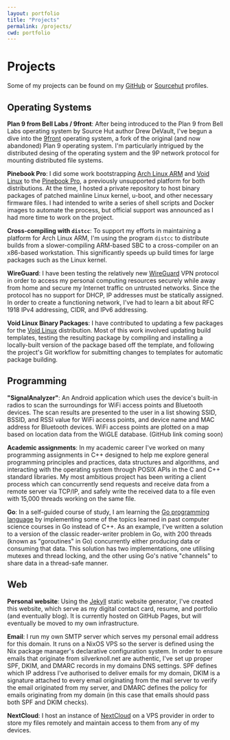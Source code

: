 ```yaml
---
layout: portfolio
title: "Projects"
permalink: /projects/
cwd: portfolio
---
```

# Projects
Some of my projects can be found on my [GitHub](https://github.com/signaryk) or [Sourcehut](https://git.sr.ht/~signaryk) profiles.

## Operating Systems
**Plan 9 from Bell Labs / 9front**: After being introduced to the Plan 9 from Bell Labs operating system by Source Hut author
Drew DeVault, I've begun a dive into the [9front](http://9front.org/) operating system, a fork of the original 
(and now abandoned) Plan 9 operating system. I'm particularly intrigued by the distributed desing of the operating
system and the 9P network protocol for mounting distributed file systems.    

**Pinebook Pro**: I did some work bootstrapping [Arch Linux ARM](https://archlinuxarm.org) and 
[Void Linux](https://voidlinux.org) to the [Pinebook Pro](https://www.pine64.org/pinebook-pro/), a previously unsupported
platform for both distributions. At the time, I hosted a private repository to host binary packages of patched mainline Linux 
kernel, u-boot, and other necessary firmware files. I had intended to write a series of shell scripts and Docker
images to automate the process, but official support was announced as I had more time to work on the project.

**Cross-compiling with `distcc`**: To support my efforts in maintaining a platform for Arch Linux ARM, I'm
using the program `distcc` to distribute builds from a slower-compiling ARM-based SBC to a cross-compiler
on an x86-based workstation. This significantly speeds up build times for large packages such as the Linux
kernel.

**WireGuard**: I have been testing the relatively new [WireGuard](https://wireguard.com) 
VPN protocol in order to access my personal
computing resources securely while away from home and secure my Internet traffic on untrusted networks. Since
the protocol has no support for DHCP, IP addresses must be statically assigned. In order to create a
functioning network, I've had to learn a bit about RFC 1918 IPv4 addressing, CIDR, and IPv6 addressing. 

**Void Linux Binary Packages**: I have contributed to updating a few packages for the 
[Void Linux](https://voidlinux.org) distribution.
Most of this work involved updating build templates, testing the resulting package by compiling and installing
a locally-built version of the package based off the template, and following the project's Git workflow for
submitting changes to templates for automatic package building. 

## Programming
**"SignalAnalyzer"**: An Android application which uses the device's built-in radios to scan the surroundings
for WiFi access points and Bluetooth devices. The scan results are presented to the user in a list showing SSID,
BSSID, and RSSI value for WiFi access points, and device name and MAC address for Bluetooth devices. WiFi access
points are plotted on a map based on location data from the WiGLE database. (GitHub link coming soon)

**Academic assignments**: In my academic career I've worked on many programming assignments in C++ designed
to help me explore general programming principles and practices, data structures and algorithms, and 
interacting with the operating system through POSIX APIs in the C and C++ standard libraries. My most ambitious
project has been writing a client process which can concurrently send requests and receive data from a remote 
server via TCP/IP, and safely write the received data to a file even with 15,000 threads working on the same
file.

**Go**: In a self-guided course of study, I am learning the [Go programming language](https://golang.org) 
by implementing some of the topics learned in past computer science courses in Go instead of C++. As an
example, I've written a solution to a version of the classic reader-writer problem in Go, with 200 threads
(known as "goroutines" in Go) concurrently either producing data or consuming that data. This solution has
two implementations, one utilising mutexes and thread locking, and the other using Go's native "channels"
to share data in a thread-safe manner.  

## Web
**Personal website**: Using the [Jekyll](https://github.com/jekyll/jekyll) static website generator, I've 
created this website, which serve as my digital contact card, resume, and portfolio (and eventually blog).
It is currently hosted on GitHub Pages, but will eventually be moved to my own infrastructure.

**Email**: I run my own SMTP server which serves my personal email address for this domain. It runs on a NixOS
VPS so the server is defined using the Nix package manager's declarative configuration system. In order to
ensure emails that originate from silverknoll.net are authentic, I've set up proper SPF, DKIM, and DMARC records
in my domains DNS settings. SPF defines which IP address I've authorised to deliver emails for my domain, DKIM
is a signature attached to every email originating from the mail server to verify the email originated from my
server, and DMARC defines the policy for emails originating from my domain (in this case that emails should 
pass both SPF and DKIM checks).

**NextCloud**: I host an instance of [NextCloud](https://nextcloud.com) on a VPS provider in order to store 
my files remotely and maintain access to them from any of my devices.
